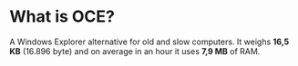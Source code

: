 # What is OCE?
A Windows Explorer alternative for old and slow computers.
It weighs **16,5 KB** (16.896 byte) and on average in an hour it uses **7,9 MB** of RAM.

